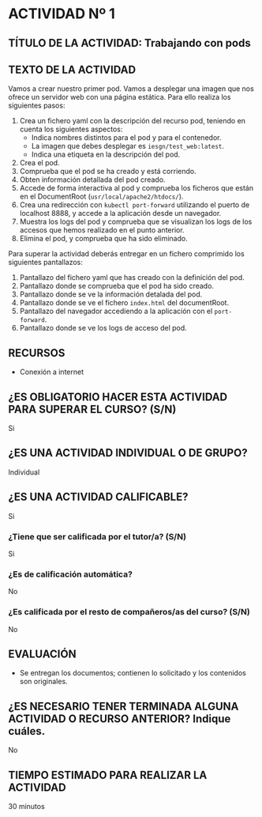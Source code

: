 # ACTIVIDAD Nº 1

## TÍTULO DE LA ACTIVIDAD: Trabajando con pods

## TEXTO DE LA ACTIVIDAD

Vamos a crear nuestro primer pod. Vamos a desplegar una imagen que nos ofrece un servidor web con una página estática. Para ello realiza los siguientes pasos:

1. Crea un fichero yaml con la descripción del recurso pod, teniendo en cuenta los siguientes aspectos:
    * Indica nombres distintos para el pod y para el contenedor.
    * La imagen que debes desplegar es `iesgn/test_web:latest`.
    * Indica una etiqueta en la descripción del pod.
2. Crea el pod.
3. Comprueba que el pod se ha creado y está corriendo.
4. Obten información detallada del pod creado.
5. Accede de forma interactiva al pod y comprueba los ficheros que están en el DocumentRoot (`usr/local/apache2/htdocs/`).
6. Crea una redirección con `kubectl port-forward` utilizando el puerto de localhost 8888, y accede a la aplicación desde un navegador.
7. Muestra los logs del pod y comprueba que se visualizan los logs de los accesos que hemos realizado en el punto anterior.
8. Elimina el pod, y comprueba que ha sido eliminado.

Para superar la actividad deberás entregar en un fichero comprimido los siguientes pantallazos:

1. Pantallazo del fichero yaml que has creado con la definición del pod.
2. Pantallazo donde se comprueba que el pod ha sido creado.
3. Pantallazo donde se ve la información detalada del pod.
4. Pantallazo donde se ve el fichero `index.html` del documentRoot.
5. Pantallazo del navegador accediendo a la aplicación con el `port-forward`.
6. Pantallazo donde se ve los logs de acceso del pod.

## RECURSOS

* Conexión a internet

## ¿ES OBLIGATORIO HACER ESTA ACTIVIDAD PARA SUPERAR EL CURSO? (S/N)

Si

## ¿ES UNA ACTIVIDAD INDIVIDUAL O DE GRUPO?

Individual

## ¿ES UNA ACTIVIDAD CALIFICABLE?

Si

### ¿Tiene que ser calificada por el tutor/a? (S/N) 

Si

### ¿Es de calificación automática?

No

### ¿Es calificada por el resto de compañeros/as del curso? (S/N)

No

## EVALUACIÓN

* Se entregan los documentos; contienen lo solicitado y los contenidos son originales.

## ¿ES NECESARIO TENER TERMINADA ALGUNA ACTIVIDAD O RECURSO ANTERIOR? Indique cuáles.

No

## TIEMPO ESTIMADO PARA REALIZAR LA ACTIVIDAD

30 minutos